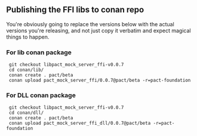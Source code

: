 ## Publishing the FFI libs to conan repo

You're obviously going to replace the versions below with the actual versions you're releasing, and not
just copy it verbatim and expect magical things to happen.

### For lib conan package

```
 git checkout libpact_mock_server_ffi-v0.0.7
 cd conan/lib/
 conan create . pact/beta
 conan upload pact_mock_server_ffi/0.0.7@pact/beta -r=pact-foundation
```

### For DLL conan package

```
 git checkout libpact_mock_server_ffi-v0.0.7
 cd conan/dll/
 conan create . pact/beta
 conan upload pact_mock_server_ffi_dll/0.0.7@pact/beta -r=pact-foundation
```
